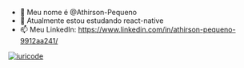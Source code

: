 - 👋 Meu nome é @Athirson-Pequeno
- 🌱 Atualmente estou estudando react-native
- 📫 Meu LinkedIn: https://www.linkedin.com/in/athirson-pequeno-9912aa241/


[![iuricode](https://github-readme-stats.vercel.app/api/top-langs/?username=iuricode&hide=html&layout=compact&theme=dark)](https://github.com/anuraghazra/github-readme-stats)
